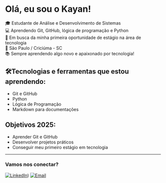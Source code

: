 # Olá, eu sou o Kayan!

🎓 Estudante de Análise e Desenvolvimento de Sistemas  
💻 Aprendendo Git, GitHub, lógica de programação e Python  
🚀 Em busca da minha primeira oportunidade de estágio na área de tecnologia  
📍 São Paulo / Criciúma - SC  
📚 Sempre aprendendo algo novo e apaixonado por tecnologia!

## 🛠Tecnologias e ferramentas que estou aprendendo:
- Git e GitHub
- Python
- Lógica de Programação
- Markdown para documentações

## Objetivos 2025:
- Aprender Git e GitHub
- Desenvolver projetos práticos
- Conseguir meu primeiro estágio em tecnologia

---

###  Vamos nos conectar?
[![LinkedIn](https://img.shields.io/badge/LinkedIn-blue?style=flat&logo=linkedin)](https://www.linkedin.com/in/kayan-danielski-35192a244/))
[![Email](https://img.shields.io/badge/Email-0078D4?style=for-the-badge&logo=microsoftoutlook&logoColor=white)](mailto:kayan.carneiro@hotmail.com)

<!--
**kayandanielski/Kayandanielski** is a ✨ _special_ ✨ repository because its `README.md` (this file) appears on your GitHub profile.

Here are some ideas to get you started:

- 🔭 I’m currently working on ...
- 🌱 I’m currently learning ...
- 👯 I’m looking to collaborate on ...
- 🤔 I’m looking for help with ...
- 💬 Ask me about ...
- 📫 How to reach me: ...
- 😄 Pronouns: ...
- ⚡ Fun fact: ...
-->

